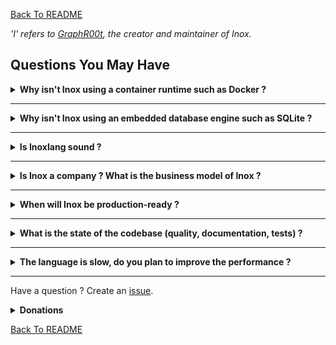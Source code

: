 [Back To README](./README.md)

_'I' refers to [GraphR00t](https://github.com/GraphR00t), the creator and maintainer of Inox._

## Questions You May Have

<details>

**<summary>Why isn't Inox using a container runtime such as Docker ?</summary>**


Because the long term goal of Inox is to be a **simple**, single-binary and **super stable** platform for applications written in Inoxlang libs compiled to WASM.\
Each application or service will ultimately run in a separate process:
- filesystem isolation is achieved by using virtual filesystems (meta filesystem)
- process-level access control will be achieved using [Landlock](https://landlock.io/)
- fine-grained module-level access control is already achieved by Inox's permission system
- process-level resource allocation and limitation will be implemented using cgroups
- module-level resource allocation and limitation is performed by Inox's limit system

</details>

_________


<details>

**<summary>Why isn't Inox using an embedded database engine such as SQLite ?</summary>**

SQLite is a fast embedded database engine with JSON support and virtually no configuration required.

However, implementing a custom database engine gives more control over caching, memory allocation and transactions.
My goal is to have a DB engine that is aware of the code accessing it (HTTP request handlers) in order to smartly pre-fetch and cache data. It could even support **partial deserialization**: for example if an object is stored as `{"name":"foo","value":1,"other-data":{...}}` in the database and a piece of code only requires the `name` property, only this property could be retrieved by iterating over the marshalled JSON.

The database currently uses a single-file key-value store ([a BuntDB fork](https://github.com/tidwall/buntdb)) and the serialization of most container types is not yet implemented. All data is loaded in memory but I will change that. BuntDB appends changes to the database file when they are commited. I plan to implement a simple continuous backup system on S3 by writing small files containing the changes and periodically concatenate them without any download.

**Related**:
- https://github.com/whitfin/s3-concat
- https://stackoverflow.com/a/64785907

</details>

_________

<details>

**<summary>Is Inoxlang sound ?</summary>**

No, Inoxlang is unsound. **BUT**:

- The **any** type does not disable checks like in Typescript. It is more similar to **unknow**.
- The type system is not overly complex and I don't plan to add classes or true generics*.
- Type assertions using the `assert` keyword are checked at runtime.

_\*Types like Set are kind of generic but it cannot be said that generics are implemented._

</details>

_________

<details>

**<summary>Is Inox a company ? What is the business model of Inox ?</summary>**

Inox is not a company. Please consider donating through [GitHub](https://github.com/sponsors/GraphR00t) (preferred) or [Patreon](https://patreon.com/GraphR00t) to support my work.

I have a ton of work to do on the platform and the ecosystem to make Inox truly usable. In the future I may develop [sponsorware](https://github.com/sponsorware/docs), and services that are **peripheral** to the project. 

**Note that Inox will ALWAYS be licensed under the MIT license (or similar).** If you have a question feel free to create an issue or contact me on the [Inox Discord Server](https://discord.gg/53YGx8GzgE).

</details>

_________

<details>

**<summary>When will Inox be production-ready ?</summary>**

If I receive enough donations to continue working full time I aim to release a production-ready version of Inox at the **end of 2024** or the beginning of 2025. A few complex features will still be experimental though.

_production-ready != battle-tested_

</details>

_________

<details>

**<summary>What is the state of the codebase (quality, documentation, tests) ?</summary>**

As of now, certain parts of the codebase are not optimally written, lack sufficient comments and documentation, and do not have robust test coverage. The first version (0.1) being now released, I will dedicate 20-30% of my working time to improving the overall quality, documentation, and test coverage of the codebase.

</details>

_________

<details>

**<summary>The language is slow, do you plan to improve the performance ?</summary>**

Yes, I plan to improve execution speed and memory usage. Note that some sharable data structures such as **objects** and **sets**
are lock-protected. [Structs](./docs/language-reference.md#structs) should be used to represent state when performing resource-intensive computations. Objects should be mostly used to persist data.

</details>

_________

Have a question ? Create an [issue](https://github.com/inoxlang/inox/issues/new?assignees=&labels=question&projects=&template=question.md&title=).

<details>

**<summary>Donations</summary>**

I am working full-time on Inox, please consider donating through [GitHub](https://github.com/sponsors/GraphR00t) (preferred) or [Patreon](https://patreon.com/GraphR00t). Thanks !

</details>


[Back To README](./README.md)